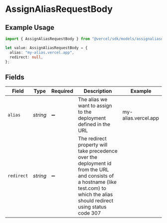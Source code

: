 # AssignAliasRequestBody

## Example Usage

```typescript
import { AssignAliasRequestBody } from "@vercel/sdk/models/assignaliasop.js";

let value: AssignAliasRequestBody = {
  alias: "my-alias.vercel.app",
  redirect: null,
};
```

## Fields

| Field                                                                                                                                                                              | Type                                                                                                                                                                               | Required                                                                                                                                                                           | Description                                                                                                                                                                        | Example                                                                                                                                                                            |
| ---------------------------------------------------------------------------------------------------------------------------------------------------------------------------------- | ---------------------------------------------------------------------------------------------------------------------------------------------------------------------------------- | ---------------------------------------------------------------------------------------------------------------------------------------------------------------------------------- | ---------------------------------------------------------------------------------------------------------------------------------------------------------------------------------- | ---------------------------------------------------------------------------------------------------------------------------------------------------------------------------------- |
| `alias`                                                                                                                                                                            | *string*                                                                                                                                                                           | :heavy_minus_sign:                                                                                                                                                                 | The alias we want to assign to the deployment defined in the URL                                                                                                                   | my-alias.vercel.app                                                                                                                                                                |
| `redirect`                                                                                                                                                                         | *string*                                                                                                                                                                           | :heavy_minus_sign:                                                                                                                                                                 | The redirect property will take precedence over the deployment id from the URL and consists of a hostname (like test.com) to which the alias should redirect using status code 307 | <nil>                                                                                                                                                                              |